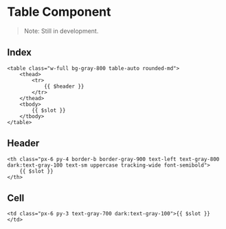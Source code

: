 # Table Component

>
> Note:
> Still in development.
>

## Index

```blade
<table class="w-full bg-gray-800 table-auto rounded-md">
    <thead>
        <tr>
            {{ $header }}
        </tr>
    </thead>
    <tbody>
        {{ $slot }}
    </tbody>
</table>
```

## Header

```blade
<th class="px-6 py-4 border-b border-gray-900 text-left text-gray-800 dark:text-gray-100 text-sm uppercase tracking-wide font-semibold">
    {{ $slot }}
</th>
```

## Cell

```blade
<td class="px-6 py-3 text-gray-700 dark:text-gray-100">{{ $slot }}</td>
```
